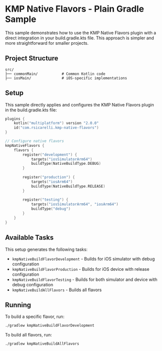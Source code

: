 # KMP Native Flavors - Plain Gradle Sample

This sample demonstrates how to use the KMP Native Flavors plugin with a direct integration in your build.gradle.kts file. This approach is simpler and more straightforward for smaller projects.

## Project Structure

```
src/
├── commonMain/           # Common Kotlin code
├── iosMain/              # iOS-specific implementations
```

## Setup

This sample directly applies and configures the KMP Native Flavors plugin in the build.gradle.kts file:

```kotlin
plugins {
    kotlin("multiplatform") version "2.0.0"
    id("com.rsicarelli.kmp-native-flavors")
}

// Configure native flavors
kmpNativeFlavors {
    flavors {
        register("development") {
            targets("iosSimulatorArm64")
            buildType(NativeBuildType.DEBUG)
        }
        
        register("production") {
            targets("iosArm64")
            buildType(NativeBuildType.RELEASE)
        }
        
        register("testing") {
            targets("iosSimulatorArm64", "iosArm64")
            buildType("debug")
        }
    }
}
```

## Available Tasks

This setup generates the following tasks:

- `kmpNativeBuildFlavorDevelopment` - Builds for iOS simulator with debug configuration
- `kmpNativeBuildFlavorProduction` - Builds for iOS device with release configuration
- `kmpNativeBuildFlavorTesting` - Builds for both simulator and device with debug configuration
- `kmpNativeBuildAllFlavors` - Builds all flavors

## Running

To build a specific flavor, run:

```bash
./gradlew kmpNativeBuildFlavorDevelopment
```

To build all flavors, run:

```bash
./gradlew kmpNativeBuildAllFlavors
```
